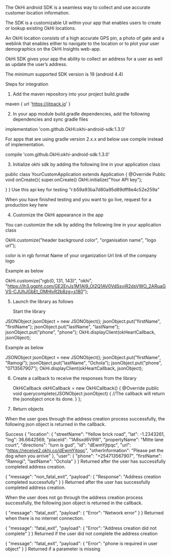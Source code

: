 

The OkHi android SDK is a seamless way to collect and use accurate customer location information. 

The SDK is a customizable UI within your app that enables users to create or lookup existing OkHi locations.

An OkHi location consists of a high accurate GPS pin, a photo of gate and a weblink that enables either to navigate to the location or to plot your user demographics on the OkHi Insights web-app.

OkHi SDK gives your app the ability to collect an address for a user as well as update the user’s address.

The minimum supported SDK version is 19 (android 4.4)


Steps for integration

1. Add the maven repository into your project build.gradle
	
maven { url 'https://jitpack.io' }


2. In your app module build.gradle dependencies, add the following dependencies and sync gradle files

implementation 'com.github.OkHi:okhi-android-sdk:1.3.0'


For apps that are using gradle version 2.x.x and below use compile instead of implementation.

compile  'com.github.OkHi:okhi-android-sdk:1.3.0'



3. Initialize okhi sdk by adding the following line in your application class

public class YourCustomApplication extends Application {
@Override
Public void onCreate(){
super.onCreate()
OkHi.initialize("Your API key");

}
}
Use this api key for testing “r:b59a93ba7d80a95d89dff8e4c52e259a”

When you have finished testing and you want to go live, request for a production key here

4. Customize the OkHi appearance in the app

You can customize the sdk by adding the following line  in your application class

OkHi.customize("header background color", "organisation name", "logo url");

color is in rgb format
Name of your organization
Url link of the company logo

Example as below

OkHi.customize("rgb(0, 131, 143)", "okhi", "https://lh3.ggpht.com/GE2EnJs1M1Al9_Ol2Q1AV0VdSsvjR2dsVWO_2ARuaGVS-CJUhJGbEt_OMHlvR2b8zg=s180");

5. Launch the library as follows

	Start the library

JSONObject jsonObject = new JSONObject();
jsonObject.put("firstName", "firstName");
jsonObject.put("lastName", "lastName");
jsonObject.put("phone", "phone");
OkHi.displayClient(okHeartCallback, jsonObject);

Example as below

JSONObject jsonObject = new JSONObject();
jsonObject.put("firstName", "Ramogi");
jsonObject.put("lastName", "Ochola");
jsonObject.put("phone", "0713567907");
OkHi.displayClient(okHeartCallback, jsonObject);


6.  Create a callback to receive the responses from the library

	OkHiCallback okHiCallback = new OkHiCallback() {
   		@Override
   		public void querycomplete(JSONObject jsonObject) {
       		//The callback will return the jsonobject once its done.
   		}
};



7. Return objects

When the user goes through the address creation process successfully, the following json object is returned in the callback.

Success
{
   "location": {
       "streetName": "Yellow brick road",
       "lat": -1.2343261,
       "lng": 36.6642569,
       "placeId": "1A8sxd6V9W",
       "propertyName": "Mitte lane court",
       "directions": "turn is gud",
       "id": "dEwmYjtpqc",
       "url": "https://receive2.okhi.co/dEwmYjtpqc",
       "otherInformation": "Please pet the dog when you arrive"
   },
   "user": {
       "phone": "+254713567907",
       "firstName": "Ramogi",
       "lastName": "Ochola"
   }
}
Returned after the user has successfully completed address creation.

{
  "message": "non_fatal_exit",
  "payload": {
    "Response": "Address creation completed successfully"
  }
}
Returned after the user has successfully completed address creation.

When the user does not go through the address creation process successfully, the following json object is returned in the callback.

{
  "message": "fatal_exit",
  "payload": {
    "Error": "Network error"
  }
}
Returned when there is no internet connection.

{
  "message": "fatal_exit",
  "payload": {
    "Error": "Address creation did not complete"
  }
}
Returned if the user did not complete the address creation

{
  "message": "fatal_exit",
  "payload": {
    "Error": "phone is required in user object"
  }
}
Returned if a parameter is missing



